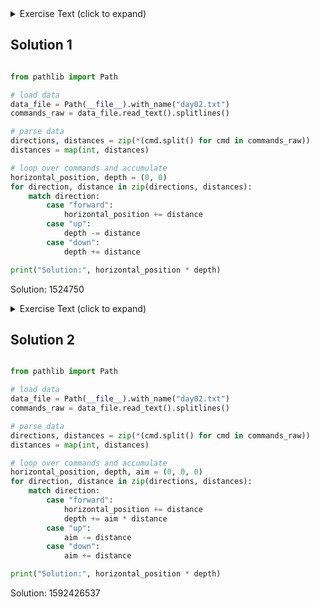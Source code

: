 <details><summary>Exercise Text (click to expand)</summary>

<article class="day-desc"><h2>--- Day 2: Dive! ---</h2><p>Now, you need to figure out how to <span title="Tank, I need a pilot program for a B212 helicopter.">pilot this thing</span>.</p>
<p>It seems like the submarine can take a series of commands like <code>forward 1</code>, <code>down 2</code>, or <code>up 3</code>:</p>
<ul>
<li><code>forward X</code> increases the horizontal position by <code>X</code> units.</li>
<li><code>down X</code> <em>increases</em> the depth by <code>X</code> units.</li>
<li><code>up X</code> <em>decreases</em> the depth by <code>X</code> units.</li>
</ul>
<p>Note that since you're on a submarine, <code>down</code> and <code>up</code> affect your <em>depth</em>, and so they have the opposite result of what you might expect.</p>
<p>The submarine seems to already have a planned course (your puzzle input). You should probably figure out where it's going. For example:</p>
<pre><code>forward 5
down 5
forward 8
up 3
down 8
forward 2
</code></pre>
<p>Your horizontal position and depth both start at <code>0</code>. The steps above would then modify them as follows:</p>
<ul>
<li><code>forward 5</code> adds <code>5</code> to your horizontal position, a total of <code>5</code>.</li>
<li><code>down 5</code> adds <code>5</code> to your depth, resulting in a value of <code>5</code>.</li>
<li><code>forward 8</code> adds <code>8</code> to your horizontal position, a total of <code>13</code>.</li>
<li><code>up 3</code> decreases your depth by <code>3</code>, resulting in a value of <code>2</code>.</li>
<li><code>down 8</code> adds <code>8</code> to your depth, resulting in a value of <code>10</code>.</li>
<li><code>forward 2</code> adds <code>2</code> to your horizontal position, a total of <code>15</code>.</li>
</ul>
<p>After following these instructions, you would have a horizontal position of <code>15</code> and a depth of <code>10</code>. (Multiplying these together produces <code><em>150</em></code>.)</p>
<p>Calculate the horizontal position and depth you would have after following the planned course. <em>What do you get if you multiply your final horizontal position by your final depth?</em></p>
</article>

</details>

## Solution 1

```python

from pathlib import Path

# load data
data_file = Path(__file__).with_name("day02.txt")
commands_raw = data_file.read_text().splitlines()

# parse data
directions, distances = zip(*(cmd.split() for cmd in commands_raw))
distances = map(int, distances)

# loop over commands and accumulate
horizontal_position, depth = (0, 0)
for direction, distance in zip(directions, distances):
    match direction:
        case "forward":
            horizontal_position += distance
        case "up":
            depth -= distance
        case "down":
            depth += distance

print("Solution:", horizontal_position * depth)

```

Solution: 1524750



<details><summary>Exercise Text (click to expand)</summary>

<article class="day-desc"><h2 id="part2">--- Part Two ---</h2><p>Based on your calculations, the planned course doesn't seem to make any sense. You find the submarine manual and discover that the process is actually slightly more complicated.</p>
<p>In addition to horizontal position and depth, you'll also need to track a third value, <em>aim</em>, which also starts at <code>0</code>. The commands also mean something entirely different than you first thought:</p>
<ul>
<li><code>down X</code> <em>increases</em> your aim by <code>X</code> units.</li>
<li><code>up X</code> <em>decreases</em> your aim by <code>X</code> units.</li>
<li><code>forward X</code> does two things:<ul>
  <li>It increases your horizontal position by <code>X</code> units.</li>
  <li>It increases your depth by your aim <em>multiplied by</em> <code>X</code>.</li>
</ul></li>
</ul>
<p>Again note that since you're on a submarine, <code>down</code> and <code>up</code> do the opposite of what you might expect: "down" means aiming in the positive direction.</p>
<p>Now, the above example does something different:</p>
<ul>
<li><code>forward 5</code> adds <code>5</code> to your horizontal position, a total of <code>5</code>. Because your aim is <code>0</code>, your depth does not change.</li>
<li><code>down 5</code> adds <code>5</code> to your aim, resulting in a value of <code>5</code>.</li>
<li><code>forward 8</code> adds <code>8</code> to your horizontal position, a total of <code>13</code>. Because your aim is <code>5</code>, your depth increases by <code>8*5=40</code>.</li>
<li><code>up 3</code> decreases your aim by <code>3</code>, resulting in a value of <code>2</code>.</li>
<li><code>down 8</code> adds <code>8</code> to your aim, resulting in a value of <code>10</code>.</li>
<li><code>forward 2</code> adds <code>2</code> to your horizontal position, a total of <code>15</code>.  Because your aim is <code>10</code>, your depth increases by <code>2*10=20</code> to a total of <code>60</code>.</li>
</ul>
<p>After following these new instructions, you would have a horizontal position of <code>15</code> and a depth of <code>60</code>. (Multiplying these produces <code><em>900</em></code>.)</p>
<p>Using this new interpretation of the commands, calculate the horizontal position and depth you would have after following the planned course. <em>What do you get if you multiply your final horizontal position by your final depth?</em></p>
</article>

</details>

## Solution 2

```python

from pathlib import Path

# load data
data_file = Path(__file__).with_name("day02.txt")
commands_raw = data_file.read_text().splitlines()

# parse data
directions, distances = zip(*(cmd.split() for cmd in commands_raw))
distances = map(int, distances)

# loop over commands and accumulate
horizontal_position, depth, aim = (0, 0, 0)
for direction, distance in zip(directions, distances):
    match direction:
        case "forward":
            horizontal_position += distance
            depth += aim * distance
        case "up":
            aim -= distance
        case "down":
            aim += distance

print("Solution:", horizontal_position * depth)

```

Solution: 1592426537

